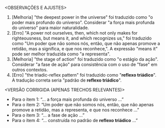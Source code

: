<OBSERVAÇÕES E AJUSTES>
1. [Melhoria] "the deepest power in the universe" foi traduzido como "o poder mais profundo do universo". Considerar "a força mais profunda do universo" para maior naturalidade.
2. [Erro] "A power not ourselves, then, which not only makes for righteousness, but means it, and which recognizes us," foi traduzido como "Um poder que não somos nós, então, que não apenas promove a retidão, mas a significa, e que nos reconhece,". A expressão "means it" pode ser melhor traduzida como "a representa".
3. [Melhoria] "the stage of action" foi traduzido como "o estágio da ação". Considerar "a fase de ação" para consistência com o uso de "fase" em outros contextos.
4. [Erro] "the triadic-reflex pattern" foi traduzido como "**reflexo triádico**". A tradução correta seria "padrão de **reflexo triádico**".

<VERSÃO CORRIGIDA (APENAS TRECHOS RELEVANTES)>
- Para o item 1: “... a força mais profunda do universo ...”
- Para o item 2: “Um poder que não somos nós, então, que não apenas promove a retidão, mas a representa, e que nos reconhece ...”
- Para o item 3: “... a fase de ação ...”
- Para o item 4: “... construída no padrão de **reflexo triádico** ...”